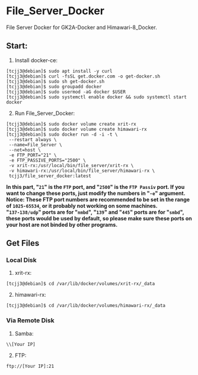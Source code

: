 # File_Server_Docker
File Server Docker for GK2A-Docker and Himawari-8_Docker.


## Start:

1. Install docker-ce:
```
[tcjj3@debian]$ sudo apt install -y curl
[tcjj3@debian]$ curl -fsSL get.docker.com -o get-docker.sh
[tcjj3@debian]$ sudo sh get-docker.sh
[tcjj3@debian]$ sudo groupadd docker
[tcjj3@debian]$ sudo usermod -aG docker $USER
[tcjj3@debian]$ sudo systemctl enable docker && sudo systemctl start docker
```

2. Run File_Server_Docker:
```
[tcjj3@debian]$ sudo docker volume create xrit-rx
[tcjj3@debian]$ sudo docker volume create himawari-rx
[tcjj3@debian]$ sudo docker run -d -i -t \
 --restart always \
 --name=File_Server \
 --net=host \
 -e FTP_PORT="21" \
 -e FTP_PASSIVE_PORTS="2500" \
 -v xrit-rx:/usr/local/bin/file_server/xrit-rx \
 -v himawari-rx:/usr/local/bin/file_server/himawari-rx \
 tcjj3/file_server_docker:latest
```

**In this part, "`21`" is the `FTP` port, and "`2500`" is the `FTP Passiv` port. If you want to change these ports, just modify the numbers in "`-e`" argument.**
<br>
**Notice: These FTP port numbers are recommended to be set in the range of `1025-65534`, or it probably not working on some machines.**
<br>
**"`137-138/udp`" ports are for "`nmbd`", "`139`" and "`445`" ports are for "`smbd`", these ports would be used by default, so please make sure these ports on your host are not binded by other programs.**


## Get Files

### Local Disk
1. xrit-rx:
```
[tcjj3@debian]$ cd /var/lib/docker/volumes/xrit-rx/_data
```
2. himawari-rx:
```
[tcjj3@debian]$ cd /var/lib/docker/volumes/himawari-rx/_data
```

### Via Remote Disk

1. Samba:
```
\\[Your IP]
```

2. FTP:
```
ftp://[Your IP]:21
```

